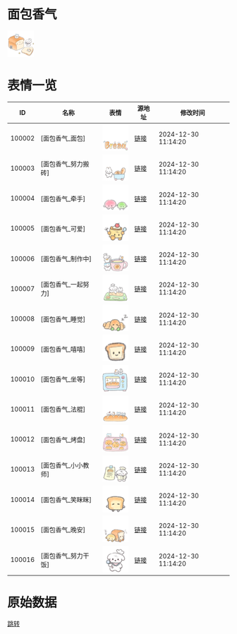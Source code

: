 # 面包香气

<img src="./cover.png" height="60" alt="cover" />

# 表情一览

|ID|名称|表情|源地址|修改时间|
|----|----|----|----|----|
|100002|[面包香气_面包]|<img src="./pic/100002_%5B面包香气_面包%5D.png" height="60" alt="面包"/>|[链接](https://i0.hdslb.com/bfs/garb/57e93a0009d77ee11242e7cad4dde4606acbd1e0.png)|2024-12-30 11:14:20|
|100003|[面包香气_努力搬砖]|<img src="./pic/100003_%5B面包香气_努力搬砖%5D.png" height="60" alt="努力搬砖"/>|[链接](https://i0.hdslb.com/bfs/garb/fc3efca0a72265c362ab78ad74e5bc5e894c0c3d.png)|2024-12-30 11:14:20|
|100004|[面包香气_牵手]|<img src="./pic/100004_%5B面包香气_牵手%5D.png" height="60" alt="牵手"/>|[链接](https://i0.hdslb.com/bfs/garb/09e1f5e25982faade17c202601cabf47ac356eae.png)|2024-12-30 11:14:20|
|100005|[面包香气_可爱]|<img src="./pic/100005_%5B面包香气_可爱%5D.png" height="60" alt="可爱"/>|[链接](https://i0.hdslb.com/bfs/garb/712e4f5ca4a98fb31592f09643914100f0ad4882.png)|2024-12-30 11:14:20|
|100006|[面包香气_制作中]|<img src="./pic/100006_%5B面包香气_制作中%5D.png" height="60" alt="制作中"/>|[链接](https://i0.hdslb.com/bfs/garb/4fcd1d1a513400cafc8b96faa89af0338022c82c.png)|2024-12-30 11:14:20|
|100007|[面包香气_一起努力]|<img src="./pic/100007_%5B面包香气_一起努力%5D.png" height="60" alt="一起努力"/>|[链接](https://i0.hdslb.com/bfs/garb/12f00e0e887054036fbe5eed5e7455801dd5d003.png)|2024-12-30 11:14:20|
|100008|[面包香气_睡觉]|<img src="./pic/100008_%5B面包香气_睡觉%5D.png" height="60" alt="睡觉"/>|[链接](https://i0.hdslb.com/bfs/garb/ceb0ba7056dcb7d9e92775bd5fca12f56f6a1bdb.png)|2024-12-30 11:14:20|
|100009|[面包香气_嘻嘻]|<img src="./pic/100009_%5B面包香气_嘻嘻%5D.png" height="60" alt="嘻嘻"/>|[链接](https://i0.hdslb.com/bfs/garb/057237f19e38e5982d19fb76afacaf7fa92d4645.png)|2024-12-30 11:14:20|
|100010|[面包香气_坐等]|<img src="./pic/100010_%5B面包香气_坐等%5D.png" height="60" alt="坐等"/>|[链接](https://i0.hdslb.com/bfs/garb/4cc12e806305afe3f567a4601cfec856495fea5f.png)|2024-12-30 11:14:20|
|100011|[面包香气_法棍]|<img src="./pic/100011_%5B面包香气_法棍%5D.png" height="60" alt="法棍"/>|[链接](https://i0.hdslb.com/bfs/garb/ee87f9cdc89bf23af65a237323175162e2e4e744.png)|2024-12-30 11:14:20|
|100012|[面包香气_烤盘]|<img src="./pic/100012_%5B面包香气_烤盘%5D.png" height="60" alt="烤盘"/>|[链接](https://i0.hdslb.com/bfs/garb/43843ee8a179bf379bf8065c1b6d65a4ef3f3b5e.png)|2024-12-30 11:14:20|
|100013|[面包香气_小小教师]|<img src="./pic/100013_%5B面包香气_小小教师%5D.png" height="60" alt="小小教师"/>|[链接](https://i0.hdslb.com/bfs/garb/a02c47c7c4fa8a7933ab11fc870a03f4fe11ed78.png)|2024-12-30 11:14:20|
|100014|[面包香气_笑眯眯]|<img src="./pic/100014_%5B面包香气_笑眯眯%5D.png" height="60" alt="笑眯眯"/>|[链接](https://i0.hdslb.com/bfs/garb/1bf51c1fdb1180d1c56e9f709503660bdc4959b3.png)|2024-12-30 11:14:20|
|100015|[面包香气_晚安]|<img src="./pic/100015_%5B面包香气_晚安%5D.png" height="60" alt="晚安"/>|[链接](https://i0.hdslb.com/bfs/garb/bc27b49d5ece23963cc600ff9a5ebbedbb1d74c8.png)|2024-12-30 11:14:20|
|100016|[面包香气_努力干饭]|<img src="./pic/100016_%5B面包香气_努力干饭%5D.png" height="60" alt="努力干饭"/>|[链接](https://i0.hdslb.com/bfs/garb/a43cfac2c1a84cc7f5905837d55fdcb9481b3ed9.png)|2024-12-30 11:14:20|

# 原始数据

[跳转](./raw.json)

